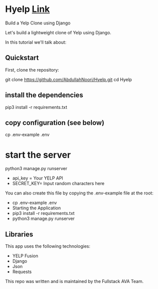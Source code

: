 # Hyelp [Link](https://helper-int23.herokuapp.com/)
Build a Yelp Clone using Django 

Let's build a lightweight clone of Yelp using Django.

In this tutorial we'll talk about:

## Quickstart
First, clone the repository:

git clone https://github.com/AbdullahNoori/Hyelp.git 
cd Hyelp

## install the dependencies
pip3 install -r requirements.txt

## copy configuration (see below)
cp .env-example .env

# start the server
python3 manage.py runserver

- api_key = Your YELP API
- SECRET_KEY= Input random characters here

You can also create this file by copying the .env-example file at the root:

- cp .env-example .env
- Starting the Application
- pip3 install -r requirements.txt
- python3 manage.py runserver

## Libraries
This app uses the following technologies:

- YELP Fusion
- Django
- Json
- Requests


This repo was written and is maintained by the Fullstack AVA Team. 



